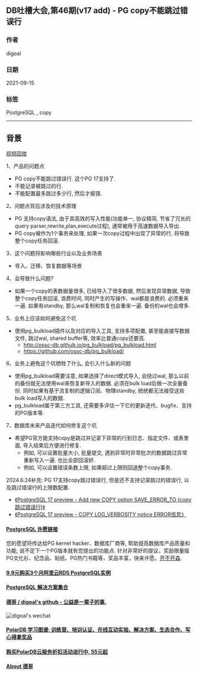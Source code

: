 ## DB吐槽大会,第46期(v17 add) - PG copy不能跳过错误行  
  
### 作者  
digoal  
  
### 日期  
2021-09-15  
  
### 标签  
PostgreSQL , copy   
  
----  
  
## 背景  
[视频回放](https://www.bilibili.com/video/BV1mL41137yU/)  
  
1、产品的问题点  
- PG copy不能跳过错误行. 这个PG 17支持了.   
- 不能记录被跳过的行. 
- 不能配置最多跳过多少行, 然后才报错. 
  
2、问题点背后涉及的技术原理  
- PG 支持copy语法, 由于其高效的写入性能(功能单一, 协议精简, 节省了冗长的query parser,rewrite,plan,execute过程), 通常被用于高速数据导入导出.  
- PG copy被作为1个事务来处理, 如果一次copy过程中出现了异常的行, 将导致整个copy任务回滚.  
  
3、这个问题将影响哪些行业以及业务场景  
- 导入、迁移、恢复数据等场景  
  
4、会导致什么问题?  
- 如果一个copy的表数据量很多, 已经导入了很多数据, 然后发现异常数据, 导致整个copy任务回滚, 浪费时间, 同时产生的写操作、wal都是浪费的. 必须重来一遍.  如果有standby, 那么wal复制和恢复也会重来一遍. 备份的wal也会增多.  
  
5、业务上应该如何避免这个坑  
- 使用pg_bulkload插件以及对应的导入工具, 支持多项配置, 甚至能直接写数据文件, 跳过wal, shared buffer等, 效率比普通copy还要高.       
    - http://ossc-db.github.io/pg_bulkload/pg_bulkload.html  
    - https://github.com/ossc-db/pg_bulkload/  
  
6、业务上避免这个坑牺牲了什么, 会引入什么新的问题  
- 使用pg_bulkload需要注意, 如果选择了direct模式导入, 会绕过wal, 那么以前的备份就无法使用wal来恢复新导入的数据. 必须在bulk load后做一次全量备份. 同时如果有基于流复制的逻辑订阅、物理standby, 统统都无法接受这些bulk load写入的数据.  
- pg_bulkload属于第三方工具, 还需要多评估一下它的更新迭代、bugfix、支持的PG版本等.    
  
7、数据库未来产品迭代如何修复这个坑  
- 希望PG官方能支持copy是跳过并记录下异常的行到日志、指定文件、或表里面, 导入结束后方便进行修复.   
    - 例如, 可以设置批量大小, 批量提交, 遇到异常时异常批次的数据跳过异常重新写入一遍. 也比全部回滚好.   
    - 例如, 可以设置错误条数上限, 如果超过上限则回退整个copy事务.  
   
2024.6.24补充: PG 17支持copy跳过错误行, 但是还不支持记录跳过的错误行, 以及跳过错误行的上限数配置.  
- [《PostgreSQL 17 preview - Add new COPY option SAVE_ERROR_TO (copy跳过错误行)》](../202401/20240118_03.md)  
- [《PostgreSQL 17 preview - COPY LOG_VERBOSITY notice ERROR信息》](../202404/20240401_04.md)    
   
#### [PostgreSQL 许愿链接](https://github.com/digoal/blog/issues/76 "269ac3d1c492e938c0191101c7238216")
您的愿望将传达给PG kernel hacker、数据库厂商等, 帮助提高数据库产品质量和功能, 说不定下一个PG版本就有您提出的功能点. 针对非常好的提议，奖励限量版PG文化衫、纪念品、贴纸、PG热门书籍等，奖品丰富，快来许愿。[开不开森](https://github.com/digoal/blog/issues/76 "269ac3d1c492e938c0191101c7238216").  
  
  
#### [9.9元购买3个月阿里云RDS PostgreSQL实例](https://www.aliyun.com/database/postgresqlactivity "57258f76c37864c6e6d23383d05714ea")
  
  
#### [PostgreSQL 解决方案集合](https://yq.aliyun.com/topic/118 "40cff096e9ed7122c512b35d8561d9c8")
  
  
#### [德哥 / digoal's github - 公益是一辈子的事.](https://github.com/digoal/blog/blob/master/README.md "22709685feb7cab07d30f30387f0a9ae")
  
  
![digoal's wechat](../pic/digoal_weixin.jpg "f7ad92eeba24523fd47a6e1a0e691b59")
  
  
#### [PolarDB 学习图谱: 训练营、培训认证、在线互动实验、解决方案、生态合作、写心得拿奖品](https://www.aliyun.com/database/openpolardb/activity "8642f60e04ed0c814bf9cb9677976bd4")
  
  
#### [购买PolarDB云服务折扣活动进行中, 55元起](https://www.aliyun.com/activity/new/polardb-yunparter?userCode=bsb3t4al "e0495c413bedacabb75ff1e880be465a")
  
  
#### [About 德哥](https://github.com/digoal/blog/blob/master/me/readme.md "a37735981e7704886ffd590565582dd0")
  
